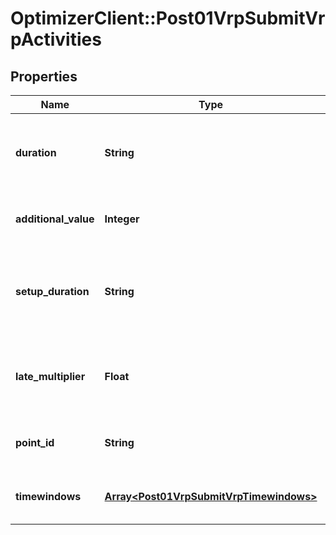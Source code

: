 # OptimizerClient::Post01VrpSubmitVrpActivities

## Properties
Name | Type | Description | Notes
------------ | ------------- | ------------- | -------------
**duration** | **String** | Time while the current activity stands until it&#39;s over (in seconds) | [optional] 
**additional_value** | **Integer** | Additional value associated to the visit | [optional] 
**setup_duration** | **String** | Time at destination before the proper activity is effectively performed | [optional] 
**late_multiplier** | **Float** | Overrides the late_multiplier defined at the vehicle level (ORtools only) | [optional] 
**point_id** | **String** | Reference to the associated point | 
**timewindows** | [**Array&lt;Post01VrpSubmitVrpTimewindows&gt;**](Post01VrpSubmitVrpTimewindows.md) | Time slot while the activity may start | [optional] 



